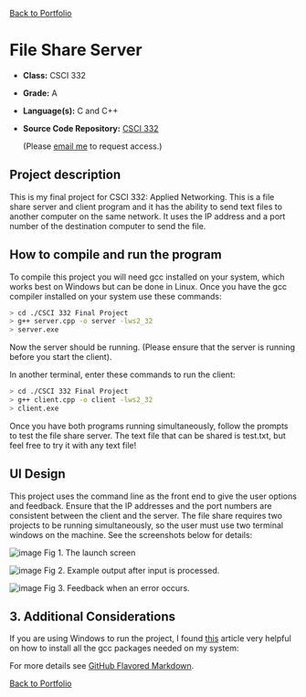 [Back to Portfolio](./)

File Share Server
===============

-   **Class:** CSCI 332
-   **Grade:** A
-   **Language(s):** C and C++
-   **Source Code Repository:** [CSCI 332](https://github.com/logon02/CSCI-332-FileServer)

    (Please [email me](mailto:lcferguson@csustudent.net?subject=GitHub%20Access) to request access.)

## Project description

This is my final project for CSCI 332: Applied Networking. This is a file share server and client program and it has the ability to send text files to another computer on the same network. It uses the IP address and a port number of the destination computer to send the file.

## How to compile and run the program

To compile this project you will need gcc installed on your system, which works best on Windows but can be done in Linux. Once you have the gcc compiler installed on your system use these commands:

```bash
> cd ./CSCI 332 Final Project
> g++ server.cpp -o server -lws2_32
> server.exe
```

Now the server should be running. (Please ensure that the server is running before you start the client).

In another terminal, enter these commands to run the client:

```bash
> cd ./CSCI 332 Final Project
> g++ client.cpp -o client -lws2_32
> client.exe
```
Once you have both programs running simultaneously, follow the prompts to test the file share server. The text file that can be shared is test.txt, but feel free to try it with any text file!

## UI Design

This project uses the command line as the front end to give the user options and feedback. Ensure that the IP addresses and the port numbers are consistent between the client and the server. The file share requires two projects to be running simultaneously, so the user must use two terminal windows on the machine. See the screenshots below for details:

![image](https://github.com/logon02/logon02.github.io/assets/85260424/ae3e4fa3-f1d3-4879-89c1-67c1512427a6)
Fig 1. The launch screen

![image](https://github.com/logon02/logon02.github.io/assets/85260424/7a5a6009-bb81-4962-9cc4-35b5c42f4c1d)
Fig 2. Example output after input is processed.

![image](https://github.com/logon02/logon02.github.io/assets/85260424/3b3e2b73-83c1-48e6-95f9-8c6967835ef1)
Fig 3. Feedback when an error occurs.

## 3. Additional Considerations

If you are using Windows to run the project, I found [this](https://dev.to/gamegods3/how-to-install-gcc-in-windows-10-the-easier-way-422j) article very helpful on how to install all the gcc packages needed on my system:

For more details see [GitHub Flavored Markdown](https://guides.github.com/features/mastering-markdown/).

[Back to Portfolio](./)
